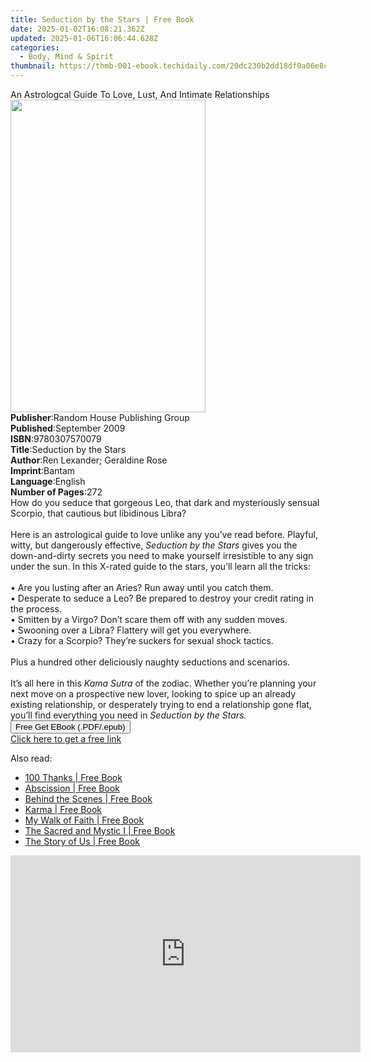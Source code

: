 ```yaml
---
title: Seduction by the Stars | Free Book
date: 2025-01-02T16:08:21.362Z
updated: 2025-01-06T16:06:44.628Z
categories:
  - Body, Mind & Spirit
thumbnail: https://thmb-001-ebook.techidaily.com/20dc230b2dd18df0a06e8c1089c8deb01c30b23e2b5f7c736aacf2b00421d861.jpg
---
```

<main id="book-container">
  <div class="flex flex-col">
    <div class="book-brief flex-1 py-6 px-4 sm:p-6 md:py-10 md:px-8">
      <!-- brief-->
      <div class="book-brief-main">
        An Astrologcal Guide To Love, Lust, And Intimate Relationships
      </div>
    </div>
    <div
      class="book-meta-info flex-1 grid gap-4 col-start-1 col-end-3 row-start-1 sm:mb-6 sm:grid-cols-4 lg:gap-6 lg:col-start-2 lg:row-end-6 lg:row-span-6 lg:mb-0"
    >
      <div
        class="book-meta-info-left place-content-center mt-4 p-4 text-sm leading-6 col-start-2 col-span-2 dark:text-slate-400"
      >
        <img
          class="w-full h-500 object-cover rounded-lg sm:h-255 sm:col-span-2 lg:col-span-full"
          src="https://img-001-ebook.techidaily.com/d06c6d7bc5251a9bc90407d887b542957409ee00f6c69d064309c4a6f145db7c.jpg"
          alt=""
          width="312"
          height="500"
        />
      </div>
      <div
        class="book-meta-info-right mt-2 col-start-1 row-start-2 col-span-3 self-center"
      >
        <!-- meta data  -->
        <div class="flex flex-col px-4 md:px-8">
          <div class="flex-1">
            <strong>Publisher</strong>:<span class="px-2"
              >Random House Publishing Group</span
            >
          </div>
          <div class="flex-1">
            <strong>Published</strong>:<span class="px-2">September 2009</span>
          </div>
          <div class="flex-1">
            <strong>ISBN</strong>:<span class="px-2">9780307570079</span>
          </div>
          <div class="flex-1">
            <strong>Title</strong>:<span class="px-2"
              >Seduction by the Stars</span
            >
          </div>
          <div class="flex-1">
            <strong>Author</strong>:<span class="px-2"
              >Ren Lexander; Geraldine Rose</span
            >
          </div>
          <div class="flex-1">
            <strong>Imprint</strong>:<span class="px-2">Bantam</span>
          </div>
          <div class="flex-1">
            <strong>Language</strong>:<span class="px-2">English</span>
          </div>
          <div class="flex-1">
            <strong>Number of Pages</strong>:<span class="px-2">272</span>
          </div>
        </div>
      </div>
    </div>
    <div class="book-description flex-1 py-6 px-4 sm:p-6 md:py-10 md:px-8">
      <div class="book-description-main">
        <div accordion-content="" id="description">
          How do you seduce that gorgeous Leo, that dark and mysteriously
          sensual Scorpio, that cautious but libidinous Libra?<br />
          &nbsp;<br />
          Here is an astrological guide to love unlike any you’ve read before.
          Playful, witty, but dangerously effective,
          <i>Seduction by the Stars</i> gives you the down-and-dirty secrets you
          need to make yourself irresistible to any sign under the sun. In this
          X-rated guide to the stars, you’ll learn all the tricks:<br /><br />•
          Are you lusting after an Aries? Run away until you catch them.<br />•
          Desperate to seduce a Leo? Be prepared to destroy your credit rating
          in the process.<br />• Smitten by a Virgo? Don’t scare them off with
          any sudden moves.<br />• Swooning over a Libra? Flattery will get you
          everywhere.<br />• Crazy for a Scorpio? They’re suckers for sexual
          shock tactics.<br />
          &nbsp;<br />
          Plus a hundred other deliciously naughty seductions and scenarios.<br />
          &nbsp;<br />
          It’s all here in this <i>Kama Sutra</i> of the zodiac. Whether you’re
          planning your next move on a prospective new lover, looking to spice
          up an already existing relationship, or desperately trying to end a
          relationship gone flat, you’ll find everything you need in
          <i>Seduction by the Stars.</i>
        </div>
        <div class="accordion-fader"></div>
      </div>
    </div>
    <div class="book-excerpts flex-1 py-6 px-4 sm:p-6 md:py-10 md:px-8"></div>
    <div
      class="book-about-author flex-1 py-6 px-4 sm:p-6 md:py-10 md:px-8"
    ></div>
    <div class="book-free-get flex-1 py-6 px-4 sm:p-6 md:py-10 md:px-8">
      <button
        id="btn-free-get"
        class="bg-blue-500 hover:bg-blue-700 text-white font-bold py-2 px-4 rounded"
      >
        Free Get EBook (.PDF/.epub)
      </button>
      <div id="countdown-display" class="px-2 text-lg mt-2"></div>
      <a
        id="free-link"
        class="hidden bg-blue-500 hover:bg-blue-700 text-white font-bold py-2 px-4 rounded"
        href="https://www.ebooks.com/en-us/book/447902/seduction-by-the-stars/ren-lexander/"
        target="_blank"
        >Click here to get a free link</a
      >
    </div>
    <script>
      let countdownTime = 0;
      let countdownInterval = null;
      document
        .getElementById('btn-free-get')
        .addEventListener('click', startCountdown);
      function startCountdown() {
        countdownTime = new Date().getTime() + 60000 * 3;
        countdownInterval = setInterval(updateCountdown, 1000);
        document.getElementById('btn-free-get').disabled = true;
        document
          .getElementById('btn-free-get')
          .classList.add('bg-gray-500', 'cursor-not-allowed');
      }
      function updateCountdown() {
        let currentTime = new Date().getTime();
        let timeLeft = countdownTime - currentTime;
        let secondsLeft = Math.floor(timeLeft / 1000);
        document.getElementById('countdown-display').innerHTML =
          `Remaining time: ${secondsLeft} seconds.`;
        if (secondsLeft <= 0) {
          clearInterval(countdownInterval);
          document.getElementById('btn-free-get').classList.add('hidden');
          document.getElementById('free-link').classList.remove('hidden');
          document.getElementById('countdown-display').innerHTML = '';
        }
      }
    </script>
  </div>
</main>

<ins class="adsbygoogle"
      style="display:block"
      data-ad-client="ca-pub-7571918770474297"
      data-ad-slot="8358498916"
      data-ad-format="auto"
      data-full-width-responsive="true"></ins>
    

<span class="atpl-alsoreadstyle">Also read:</span>
<div><ul>
<li><a href="https://novels-ebooks.techidaily.com/210165283-9781684560752-100-thanks/"><u>100 Thanks | Free Book</u></a></li>
<li><a href="https://novels-ebooks.techidaily.com/210164741-9781645841838-abscission/"><u>Abscission | Free Book</u></a></li>
<li><a href="https://novels-ebooks.techidaily.com/210164940-9781645449911-behind-the-scenes/"><u>Behind the Scenes | Free Book</u></a></li>
<li><a href="https://novels-ebooks.techidaily.com/210164487-9781645446651-karma/"><u>Karma | Free Book</u></a></li>
<li><a href="https://novels-ebooks.techidaily.com/210164790-9781644625019-my-walk-of-faith/"><u>My Walk of Faith | Free Book</u></a></li>
<li><a href="https://novels-ebooks.techidaily.com/210164612-9781644240878-the-sacred-and-mystic-i/"><u>The Sacred and Mystic I | Free Book</u></a></li>
<li><a href="https://novels-ebooks.techidaily.com/210164425-9781634177542-the-story-of-us/"><u>The Story of Us | Free Book</u></a></li>
</ul></div>

<!-- affiliate ads begin -->
<iframe width="560" height="315" src="https://www.youtube.com/embed/q4-YQ9Wjtfg?si=6afn1fydg_Wb9B8z" title="YouTube video player" frameborder="0" allow="accelerometer; autoplay; clipboard-write; encrypted-media; gyroscope; picture-in-picture; web-share" referrerpolicy="strict-origin-when-cross-origin" allowfullscreen></iframe>
<!-- affiliate ads end -->

